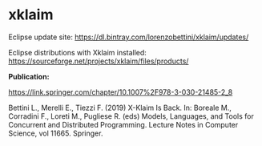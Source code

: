 # xklaim

Eclipse update site: https://dl.bintray.com/lorenzobettini/xklaim/updates/

Eclipse distributions with Xklaim installed: https://sourceforge.net/projects/xklaim/files/products/

**Publication:**

https://link.springer.com/chapter/10.1007%2F978-3-030-21485-2_8

Bettini L., Merelli E., Tiezzi F. (2019) X-Klaim Is Back. In: Boreale M., Corradini F., Loreti M., Pugliese R. (eds) Models, Languages, and Tools for Concurrent and Distributed Programming. Lecture Notes in Computer Science, vol 11665. Springer.

